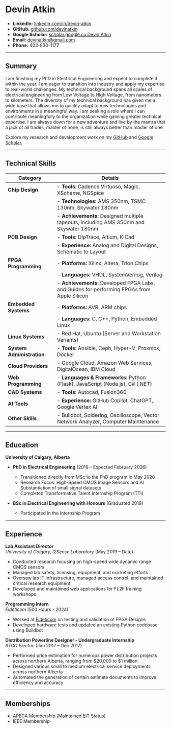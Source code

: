 # Devin Atkin

- **LinkedIn:** [linkedin.com/in/devin-atkin](https://www.linkedin.com/in/devin-atkin/)
- **GitHub:** [github.com/devinatkin](https://github.com/devinatkin)
- **Google Scholar:** [scholar.google.ca Devin Atkin](https://scholar.google.ca/citations?user=oEhhV_4AAAAJ)
- **Email:** devinatkin@gmail.com
- **Phone:** 403-830-1177


---

## Summary

I am finishing my PhD in Electrical Engineering and expect to complete it within the year. I am eager to transition into industry and apply my expertise to real-world challenges. 
My technical background spans all scales of electrical engineering from Low Voltage to High Voltage, from nanometers to kilometers. 
The diversity of my technical background has given me a wide base that allows me to quickly adapt to new technologies and environments in a meaningful way. 
I am seeking a role where I can contribute meaningfully to the organization while gaining greater technical expertise.
I am always down for a new adventure and live by the mantra that a jack of all trades, master of none, is still always better than master of one.

Explore my research and development work on my [GitHub](https://github.com/devinatkin) and [Google Scholar](https://scholar.google.ca/citations?user=oEhhV_4AAAAJ).

---

## Technical Skills

| **Category**           | **Details**                                                                                     |
|------------------------|-------------------------------------------------------------------------------------------------|
| **Chip Design**        | - **Tools:** Cadence Virtuoso, Magic, XScheme, NGSpice                                          |
|                        | - **Technologies:** AMS 350nm, TSMC 130nm, Skywater 180nm                                       |
|                        | - **Achievements:** Designed multiple tapeouts, including AMS 350nm and Skywater 180nm          |
| **PCB Design**         | - **Tools:** DipTrace, Altium, KiCad                                                            |
|                        | - **Experience:** Analog and Digital Designs, Schematic to Layout                               |
| **FPGA Programming**   | - **Platforms:** Xilinx, Altera, Trion Chips                                                    |
|                        | - **Languages:** VHDL, SystemVerilog, Verilog                                                   |
|                        | - **Achievements:** Developed FPGA Labs, and Guides for performing FPGAs from Apple Silicon     |
| **Embedded Systems**   | - **Platforms:** AVR, ARM chips                                                                 |
|                        | - **Languages:** C, C++, Python, Embedded Linux                                                 |
| **Linux Systems**      | - Red Hat, Ubuntu (Server and Workstation Variants)                                             |
| **System Administration** | - **Tools:** Ansible, Ceph, Hyper-V, Proxmox, Docker                                         |
| **Cloud Providers**    | - Google Cloud, Amazon Web Services, DigitalOcean, IBM Cloud                                    |
| **Web Programming**    | - **Languages & Frameworks:** Python (Flask), JavaScript (Node.js), C# (.NET)                   |
| **CAD Systems**        | - **Tools:** Autocad, Fusion360                                                                 |
| **AI Tools**           | - **Experience:** GitHub Copilot, ChatGPT, Google Vertex AI                                     |
| **Other Skills**       | - Buildbot, Soldering, Oscilloscope, Vector Network Analyzer, Computer Maintenance              |

---

## Education

**University of Calgary, Alberta**

- **PhD in Electrical Engineering** (2019 – Expected February 2026)  
  - Transitioned directly from MSc to the PhD program in May 2020  
  - Research Focus: High-Speed CMOS Image Sensors and AI Substantiation of small signal datasets
  - Completed Transformative Talent Internship Program (TTI)  

- **BSc in Electrical Engineering with Honours** (Graduated 2019)  
  - Participated in the Internship Program  

---

## Experience

**Lab Assistant Director**  
*University of Calgary, I2Sense Laboratory* (May 2019 – Date)  
- Conducted research focusing on high-speed wide dynamic range CMOS sensors  
- Managed lab safety, licensing, equipment, and marketing efforts  
- Oversaw lab IT infrastructure, managed access control, and maintained critical research equipment.
- Developed and maintained web applications for FL2F training workshops. 

**Programming Intern**  
*Eideticom* (500 Hours - 2024)  
- Worked at [Eideticom](https://www.eideticom.com/) on testing and validation of FPGA Designs 
- Developed hardware tests and updated an existing Python codebase using Buildbot  

**Distribution Powerline Designer - Undergraduate Internship**  
*ATCO Electric* (Jan 2017 – Dec 2017)  
- Performed price estimation for numerous power distribution projects across northern Alberta, ranging from $20,000 to $1 million  
- Designed various small to medium electrical service deployments across northern Alberta  
- Automated the generation of certain estimate documents to improve efficiency and accuracy  

---

## Memberships

- APEGA Membership (Maintained EIT Status)  
- IEEE Membership  
